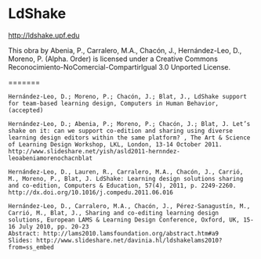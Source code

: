 LdShake
=======

http://ldshake.upf.edu

This obra by Abenia, P., Carralero, M.A., Chacón, J., Hernández-Leo, D., Moreno, P. (Alpha. Order)
is licensed under a Creative Commons Reconocimiento-NoComercial-CompartirIgual 3.0 Unported License.

=======


    Hernández-Leo, D.; Moreno, P.; Chacón, J.; Blat, J., LdShake support for team-based learning design, Computers in Human Behavior, (accepted)

    Hernández-Leo, D.; Abenia, P.; Moreno, P.; Chacón, J.; Blat, J. Let’s shake on it: can we support co-edition and sharing using diverse learning design editors within the same platform? , The Art & Science of Learning Design Workshop, LKL, London, 13-14 October 2011.
    http://www.slideshare.net/yish/asld2011-hernndez-leoabeniamorenochacnblat

    Hernández-Leo, D., Lauren, R., Carralero, M.A., Chacón, J., Carrió, M., Moreno, P., Blat, J. LdShake: Learning design solutions sharing and co-edition, Computers & Education, 57(4), 2011, p. 2249-2260.
    http://dx.doi.org/10.1016/j.compedu.2011.06.016

    Hernández-Leo, D., Carralero, M.A., Chacón, J., Pérez-Sanagustín, M., Carrió, M., Blat, J., Sharing and co-editing learning design solutions, European LAMS & Learning Design Conference, Oxford, UK, 15-16 July 2010, pp. 20-23
    Abstract: http://lams2010.lamsfoundation.org/abstract.htm#a9 
    Slides: http://www.slideshare.net/davinia.hl/ldshakelams2010?from=ss_embed
